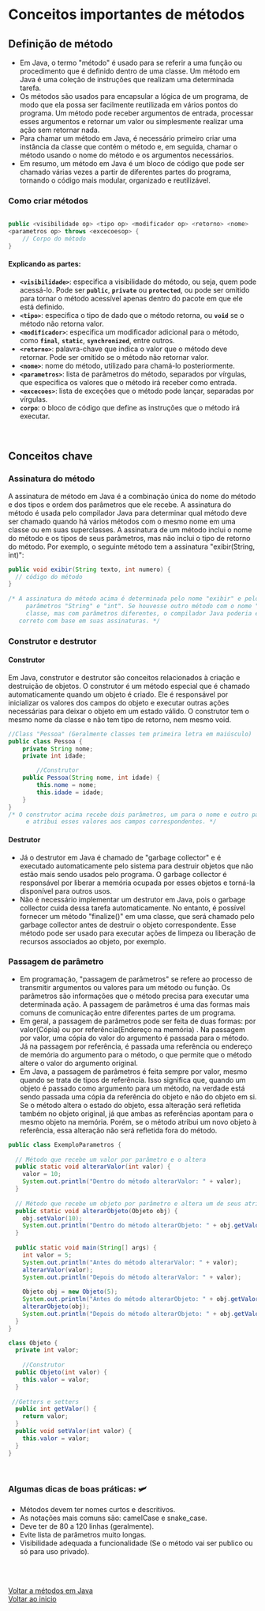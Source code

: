 # Conceitos importantes de métodos

## Definição de método

- Em Java, o termo "método" é usado para se referir a uma função ou procedimento que é definido dentro de uma classe. Um método em Java é uma coleção de instruções que realizam uma determinada tarefa.
- Os métodos são usados para encapsular a lógica de um programa, de modo que ela possa ser facilmente reutilizada em vários pontos do programa. Um método pode receber argumentos de entrada, processar esses argumentos e retornar um valor ou simplesmente realizar uma ação sem retornar nada.
- Para chamar um método em Java, é necessário primeiro criar uma instância da classe que contém o método e, em seguida, chamar o método usando o nome do método e os argumentos necessários.
- Em resumo, um método em Java é um bloco de código que pode ser chamado várias vezes a partir de diferentes partes do programa, tornando o código mais modular, organizado e reutilizável.

### Como criar métodos
```java

public <visibilidade op> <tipo op> <modificador op> <retorno> <nome> 
<parametros op> throws <excecoesop> {
    // Corpo do método
}
```

#### Explicando as partes:
- **`<visibilidade>`**: especifica a visibilidade do método, ou seja, quem pode acessá-lo. Pode ser **`public`**, **`private`** ou **`protected`**, ou pode ser omitido para tornar o método acessível apenas dentro do pacote em que ele está definido.
- **`<tipo>`**: especifica o tipo de dado que o método retorna, ou **`void`** se o método não retorna valor.
- **`<modificador>`**: especifica um modificador adicional para o método, como **`final`**, **`static`**, **`synchronized`**, entre outros.
- **`<retorno>`**: palavra-chave que indica o valor que o método deve retornar. Pode ser omitido se o método não retornar valor.
- **`<nome>`**: nome do método, utilizado para chamá-lo posteriormente.
- **`<parametros>`**: lista de parâmetros do método, separados por vírgulas, que especifica os valores que o método irá receber como entrada.
- **`<excecoes>`**: lista de exceções que o método pode lançar, separadas por vírgulas.
- **`corpo`**: o bloco de código que define as instruções que o método irá executar.

<br>

## Conceitos chave 

### Assinatura do método

A assinatura de método em Java é a combinação única do nome do método e dos tipos e ordem dos parâmetros que ele recebe. A assinatura do método é usada pelo compilador Java para determinar qual método deve ser chamado quando há vários métodos com o mesmo nome em uma classe ou em suas superclasses. A assinatura de um método inclui o nome do método e os tipos de seus parâmetros, mas não inclui o tipo de retorno do método. Por exemplo, o seguinte método tem a assinatura "exibir(String, int)":

```java
public void exibir(String texto, int numero) {
  // código do método
}
	
/* A assinatura do método acima é determinada pelo nome "exibir" e pelos tipos de seus 
	 parâmetros "String" e "int". Se houvesse outro método com o nome "exibir" na mesma 
	 classe, mas com parâmetros diferentes, o compilador Java poderia escolher o método 
   correto com base em suas assinaturas. */

```

### Construtor e destrutor

#### Construtor
Em Java, construtor e destrutor são conceitos relacionados à criação e destruição de objetos. O construtor é um método especial que é chamado automaticamente quando um objeto é criado. Ele é responsável por inicializar os valores dos campos do objeto e executar outras ações necessárias para deixar o objeto em um estado válido. O construtor tem o mesmo nome da classe e não tem tipo de retorno, nem mesmo void.

```java
//Class "Pessoa" (Geralmente classes tem primeira letra em maiúsculo)
public class Pessoa {
    private String nome;
    private int idade;

		//Construtor
    public Pessoa(String nome, int idade) {
        this.nome = nome;
        this.idade = idade;
    }
}
/* O construtor acima recebe dois parâmetros, um para o nome e outro para a idade, 
	 e atribui esses valores aos campos correspondentes. */
```

#### Destrutor 
- Já o destrutor em Java é chamado de "garbage collector" e é executado automaticamente pelo sistema para destruir objetos que não estão mais sendo usados pelo programa. O garbage collector é responsável por liberar a memória ocupada por esses objetos e torná-la disponível para outros usos.
- Não é necessário implementar um destrutor em Java, pois o garbage collector cuida dessa tarefa automaticamente. No entanto, é possível fornecer um método "finalize()" em uma classe, que será chamado pelo garbage collector antes de destruir o objeto correspondente. Esse método pode ser usado para executar ações de limpeza ou liberação de recursos associados ao objeto, por exemplo.

### Passagem de parâmetro

- Em programação, "passagem de parâmetros" se refere ao processo de transmitir argumentos ou valores para um método ou função. Os parâmetros são informações que o método precisa para executar uma determinada ação. A passagem de parâmetros é uma das formas mais comuns de comunicação entre diferentes partes de um programa.
- Em geral, a passagem de parâmetros pode ser feita de duas formas: por valor(Cópia) ou por referência(Endereço na memória) . Na passagem por valor, uma cópia do valor do argumento é passada para o método. Já na passagem por referência, é passada uma referência ou endereço de memória do argumento para o método, o que permite que o método altere o valor do argumento original.
- Em Java, a passagem de parâmetros é feita sempre por valor, mesmo quando se trata de tipos de referência. Isso significa que, quando um objeto é passado como argumento para um método, na verdade está sendo passada uma cópia da referência do objeto e não do objeto em si. Se o método altera o estado do objeto, essa alteração será refletida também no objeto original, já que ambas as referências apontam para o mesmo objeto na memória. Porém, se o método atribui um novo objeto à referência, essa alteração não será refletida fora do método.

```java
public class ExemploParametros {
  
  // Método que recebe um valor por parâmetro e o altera
  public static void alterarValor(int valor) {
    valor = 10;
    System.out.println("Dentro do método alterarValor: " + valor);
  }
  
  // Método que recebe um objeto por parâmetro e altera um de seus atributos
  public static void alterarObjeto(Objeto obj) {
    obj.setValor(10);
    System.out.println("Dentro do método alterarObjeto: " + obj.getValor());
  }
  
  public static void main(String[] args) {
    int valor = 5;
    System.out.println("Antes do método alterarValor: " + valor);
    alterarValor(valor);
    System.out.println("Depois do método alterarValor: " + valor);
    
    Objeto obj = new Objeto(5);
    System.out.println("Antes do método alterarObjeto: " + obj.getValor());
    alterarObjeto(obj);
    System.out.println("Depois do método alterarObjeto: " + obj.getValor());
  }
}

class Objeto {
  private int valor;
 
	//Construtor 
  public Objeto(int valor) {
    this.valor = valor;
  }
  
 //Getters e setters
  public int getValor() {
    return valor;
  }
  public void setValor(int valor) {
    this.valor = valor;
  }
}
```

<br>

### Algumas dicas de boas práticas: 🛩️

- Métodos devem ter nomes curtos e descritivos.
- As notações mais comuns são: camelCase e snake_case.
- Deve ter de 80 a 120 linhas (geralmente).
- Evite lista de parâmetros muito longas.
- Visibilidade adequada a funcionalidade (Se o método vai ser publico ou só para uso privado).

<br>

<br>

[Voltar a métodos em Java](/Arquivos/Conteudo/2%20-%20Conhecendo%20a%20linguagem%20Java/2.6%20Metodos%20em%20java.md)<br>
[Voltar ao inicio](/README.md)
